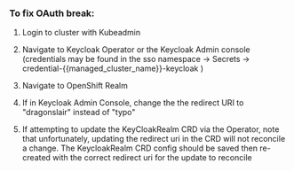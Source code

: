 ### To fix OAuth break:

1. Login to cluster with Kubeadmin

2. Navigate to Keycloak Operator or the Keycloak Admin console (credentials may be found in the sso namespace -> Secrets -> credential-{{managed_cluster_name}}-keycloak )

3. Navigate to OpenShift Realm

4. If in Keycloak Admin Console, change the the redirect URI to "dragonslair" instead of "typo"

5. If attempting to update the KeyCloakRealm CRD via the Operator, note that unfortunately, updating the redirect uri in the CRD will not reconcile a change. The KeycloakRealm CRD config should be saved then re-created with the correct redirect uri for the update to reconcile